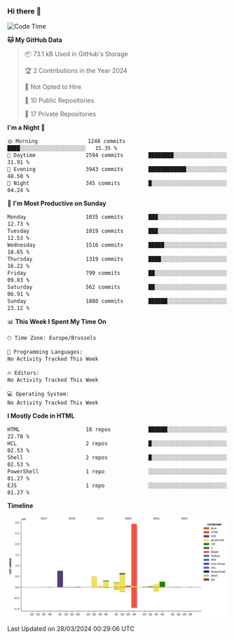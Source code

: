 ### Hi there 👋

<!--START_SECTION:waka-->
![Code Time](http://img.shields.io/badge/Code%20Time-1%2C222%20hrs%2056%20mins-blue)

**🐱 My GitHub Data** 

> 📦 73.1 kB Used in GitHub's Storage 
 > 
> 🏆 2 Contributions in the Year 2024
 > 
> 🚫 Not Opted to Hire
 > 
> 📜 10 Public Repositories 
 > 
> 🔑 17 Private Repositories 
 > 
**I'm a Night 🦉** 

```text
🌞 Morning                1248 commits        ████░░░░░░░░░░░░░░░░░░░░░   15.35 % 
🌆 Daytime                2594 commits        ████████░░░░░░░░░░░░░░░░░   31.91 % 
🌃 Evening                3943 commits        ████████████░░░░░░░░░░░░░   48.50 % 
🌙 Night                  345 commits         █░░░░░░░░░░░░░░░░░░░░░░░░   04.24 % 
```
📅 **I'm Most Productive on Sunday** 

```text
Monday                   1035 commits        ███░░░░░░░░░░░░░░░░░░░░░░   12.73 % 
Tuesday                  1019 commits        ███░░░░░░░░░░░░░░░░░░░░░░   12.53 % 
Wednesday                1516 commits        █████░░░░░░░░░░░░░░░░░░░░   18.65 % 
Thursday                 1319 commits        ████░░░░░░░░░░░░░░░░░░░░░   16.22 % 
Friday                   799 commits         ██░░░░░░░░░░░░░░░░░░░░░░░   09.83 % 
Saturday                 562 commits         ██░░░░░░░░░░░░░░░░░░░░░░░   06.91 % 
Sunday                   1880 commits        ██████░░░░░░░░░░░░░░░░░░░   23.12 % 
```


📊 **This Week I Spent My Time On** 

```text
🕑︎ Time Zone: Europe/Brussels

💬 Programming Languages: 
No Activity Tracked This Week

🔥 Editors: 
No Activity Tracked This Week

💻 Operating System: 
No Activity Tracked This Week
```

**I Mostly Code in HTML** 

```text
HTML                     18 repos            ██████░░░░░░░░░░░░░░░░░░░   22.78 % 
HCL                      2 repos             █░░░░░░░░░░░░░░░░░░░░░░░░   02.53 % 
Shell                    2 repos             █░░░░░░░░░░░░░░░░░░░░░░░░   02.53 % 
PowerShell               1 repo              ░░░░░░░░░░░░░░░░░░░░░░░░░   01.27 % 
EJS                      1 repo              ░░░░░░░░░░░░░░░░░░░░░░░░░   01.27 % 
```



**Timeline**

![Lines of Code chart](https://raw.githubusercontent.com/guillaumedeplancke/guillaumedeplancke/main/assets/bar_graph.png)


 Last Updated on 28/03/2024 00:29:06 UTC
<!--END_SECTION:waka-->
